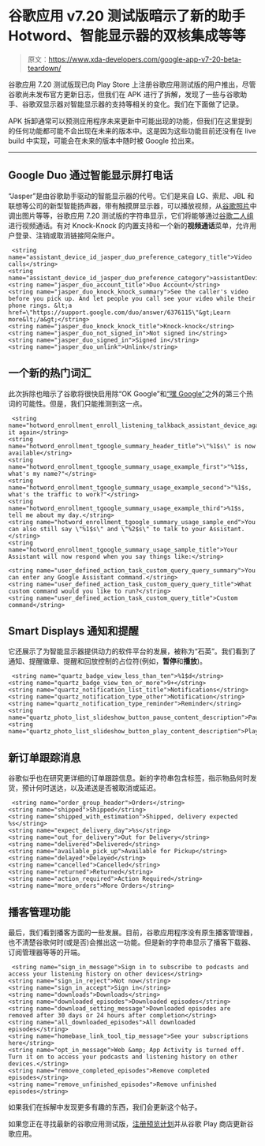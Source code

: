 # 谷歌应用 v7.20 测试版暗示了新的助手 Hotword、智能显示器的双核集成等等

> 原文：<https://www.xda-developers.com/google-app-v7-20-beta-teardown/>

谷歌应用 7.20 测试版现已向 Play Store 上注册谷歌应用测试版的用户推出，尽管谷歌尚未发布官方更新日志，但我们在 APK 进行了拆解，发现了一些与谷歌助手、谷歌双显示器对智能显示器的支持等相关的变化。我们在下面做了记录。

APK 拆卸通常可以预测应用程序未来更新中可能出现的功能，但我们在这里提到的任何功能都可能不会出现在未来的版本中。这是因为这些功能目前还没有在 live build 中实现，可能会在未来的版本中随时被 Google 拉出来。

* * *

## Google Duo 通过智能显示屏打电话

“Jasper”是由谷歌助手驱动的智能显示器的代号。它们是来自 LG、索尼、JBL 和联想等公司的新型智能扬声器，带有触摸屏显示器，可以播放视频，从[谷歌照片](https://www.xda-developers.com/try-google-lens-launcher-google-photos/)中调出图片等等，谷歌应用 7.20 测试版的字符串显示，它们将能够通过[谷歌二人组](https://www.xda-developers.com/google-duo-vilte-integration-pixel-nexus/)进行视频通话。有对 Knock-Knock 的内置支持和一个新的**视频通话**菜单，允许用户登录、注销或取消链接阿朵账户。

```
 <string name="assistant_device_id_jasper_duo_preference_category_title">Video calls</string>
<string name="assistant_device_id_jasper_duo_preference_category">assistantDeviceIdJasperDuoCategory</string>
<string name="jasper_duo_account_title">Duo Account</string>
<string name="jasper_duo_knock_knock_summary">See the caller's video before you pick up. And let people you call see your video while their phone rings. &lt;a href=\"https://support.google.com/duo/answer/6376115\"&gt;Learn more&lt;/a&gt;</string>
<string name="jasper_duo_knock_knock_title">Knock-knock</string>
<string name="jasper_duo_not_signed_in">Not signed in</string>
<string name="jasper_duo_signed_in">Signed in</string>
<string name="jasper_duo_unlink">Unlink</string> 
```

## 一个新的热门词汇

此次拆除也暗示了谷歌将很快启用除“OK Google”和[“嘿 Google”](https://www.xda-developers.com/hey-google-voice-command-google-assistant/)之外的第三个热词的可能性。但是，我们只能推测到这一点。

```
 <string name="hotword_enrollment_enroll_listening_talkback_assistant_device_again">Say it again</string>
<string name="hotword_enrollment_tgoogle_summary_header_title">\"%1$s\" is now available</string>
<string name="hotword_enrollment_tgoogle_summary_usage_example_first">"%1$s, what's my name?"</string>
<string name="hotword_enrollment_tgoogle_summary_usage_example_second">"%1$s, what's the traffic to work?"</string>
<string name="hotword_enrollment_tgoogle_summary_usage_example_third">%1$s, tell me about my day.</string>
<string name="hotword_enrollment_tgoogle_summary_usage_sample_end">You can also still say \"%1$s\" and \"%2$s\" to talk to your Assistant.</string>
<string name="hotword_enrollment_tgoogle_summary_usage_sample_title">Your Assistant will now respond when you say things like:</string>

<string name="user_defined_action_task_custom_query_query_summary">You can enter any Google Assistant command.</string>
<string name="user_defined_action_task_custom_query_query_title">What custom command would you like to run?</string>
<string name="user_defined_action_task_custom_query_title">Custom command</string>

```

## Smart Displays 通知和提醒

它还展示了为智能显示器提供动力的软件平台的发展，被称为“石英”。我们看到了通知、提醒徽章、提醒和回放控制的占位符(例如，**暂停**和**播放**)。

```
 <string name="quartz_badge_view_less_than_ten">%1$d</string>
<string name="quartz_badge_view_ten_or_more">9+</string>
<string name="quartz_notification_list_title">Notifications</string>
<string name="quartz_notification_type_other">Notification</string>
<string name="quartz_notification_type_reminder">Reminder</string>
<string name="quartz_photo_list_slideshow_button_pause_content_description">Pause</string>
<string name="quartz_photo_list_slideshow_button_play_content_description">Play</string> 
```

## 新订单跟踪消息

谷歌似乎也在研究更详细的订单跟踪信息。新的字符串包含标签，指示物品何时发货，预计何时送达，以及递送是否被取消或延迟。

```
 <string name="order_group_header">Orders</string>
<string name="shipped">Shipped</string>
<string name="shipped_with_estimation">Shipped, delivery expected %s</string>
<string name="expect_delivery_day">%s</string>
<string name="out_for_delivery">Out for Delivery</string>
<string name="delivered">Delivered</string>
<string name="available_pick_up">Available for Pickup</string>
<string name="delayed">Delayed</string>
<string name="cancelled">Cancelled</string>
<string name="returned">Returned</string>
<string name="action_required">Action Required</string>
<string name="more_orders">More Orders</string> 
```

## 播客管理功能

最后，我们看到播客方面的一些发展。目前，谷歌应用程序没有原生播客管理器，也不清楚谷歌何时(或是否)会推出这一功能。但是新的字符串显示了播客下载器、订阅管理器等等的开端。

```
 <string name="sign_in_message">Sign in to subscribe to podcasts and access your listening history on other devices</string>
<string name="sign_in_reject">Not now</string>
<string name="sign_in_accept">Sign in</string>
<string name="downloads">Downloads</string>
<string name="downloaded_episodes">Downloaded episodes</string>
<string name="download_setting_message">Downloaded episodes are removed after 30 days or 24 hours after completion</string>
<string name="all_downloaded_episodes">All downloaded episodes</string>
<string name="homebase_link_tool_tip_message">See your subscriptions here</string>
<string name="opt_in_message">Web &amp; App Activity is turned off. Turn it on to access your podcasts and listening history on other devices.</string>
<string name="remove_completed_episodes">Remove completed episodes</string>
<string name="remove_unfinished_episodes">Remove unfinished episodes</string> 
```

如果我们在拆解中发现更多有趣的东西，我们会更新这个帖子。

如果您正在寻找最新的谷歌应用测试版，[注册预览计划](https://play.google.com/apps/testing/com.google.android.googlequicksearchbox)并从谷歌 Play 商店更新谷歌应用。